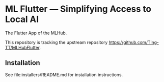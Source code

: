 # ML Flutter &mdash; Simplifying Access to Local AI

The Flutter App of the MLHub.

This repository is tracking the upstream repository
https://github.com/Ting-TT/MLHubFlutter.

## Installation

See file:installers/README.md for installation instructions.
